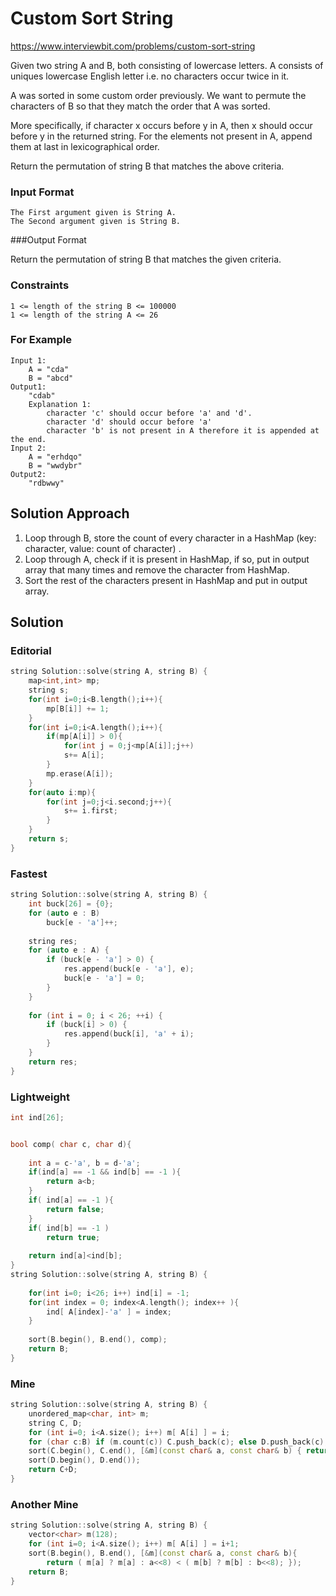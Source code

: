 # Custom Sort String

https://www.interviewbit.com/problems/custom-sort-string

Given two string A and B, both consisting of lowercase letters. A consists of uniques lowercase English letter 
i.e. no characters occur twice in it.

A was sorted in some custom order previously. We want to permute the characters of B so that they match the order that A was sorted.

More specifically, if character x occurs before y in A, 
then x should occur before y in the returned string.
For the elements not present in A, append them at last in lexicographical order.

Return the permutation of string B that matches the above criteria.


### Input Format
```
The First argument given is String A.
The Second argument given is String B.
```

###Output Format

Return the permutation of string B that matches the given criteria.
### Constraints
```
1 <= length of the string B <= 100000
1 <= length of the string A <= 26
```
### For Example

```
Input 1:
    A = "cda"
    B = "abcd"
Output1:
    "cdab"
    Explanation 1:
        character 'c' should occur before 'a' and 'd'.
        character 'd' should occur before 'a' 
        character 'b' is not present in A therefore it is appended at the end.
Input 2:
    A = "erhdqo"
    B = "wwdybr"
Output2:
    "rdbwwy"
```
## Solution Approach

1. Loop through B, store the count of every character in a HashMap (key: character, value: count of character) .
2. Loop through A, check if it is present in HashMap, 
if so, put in output array that many times and remove the character from HashMap.
3. Sort the rest of the characters present in HashMap and put in output array.


## Solution

### Editorial
```cpp
string Solution::solve(string A, string B) {
    map<int,int> mp;
    string s;
    for(int i=0;i<B.length();i++){
        mp[B[i]] += 1;
    }
    for(int i=0;i<A.length();i++){
        if(mp[A[i]] > 0){
            for(int j = 0;j<mp[A[i]];j++)
            s+= A[i];
        }
        mp.erase(A[i]);
    }
    for(auto i:mp){
        for(int j=0;j<i.second;j++){
            s+= i.first;
        }
    }
    return s;
}

```

### Fastest
```cpp
string Solution::solve(string A, string B) {
    int buck[26] = {0};
    for (auto e : B)
        buck[e - 'a']++;
        
    string res;
    for (auto e : A) {
        if (buck[e - 'a'] > 0) {
            res.append(buck[e - 'a'], e);
            buck[e - 'a'] = 0;
        }
    }
    
    for (int i = 0; i < 26; ++i) {
        if (buck[i] > 0) {
            res.append(buck[i], 'a' + i);
        }
    }
    return res;
}
```

### Lightweight
```cpp
int ind[26];


bool comp( char c, char d){
    
    int a = c-'a', b = d-'a';
    if(ind[a] == -1 && ind[b] == -1 ){
        return a<b;
    }
    if( ind[a] == -1 ){
        return false;
    }
    if( ind[b] == -1 )
        return true;
        
    return ind[a]<ind[b];
}
string Solution::solve(string A, string B) {
    
    for(int i=0; i<26; i++) ind[i] = -1;
    for(int index = 0; index<A.length(); index++ ){
        ind[ A[index]-'a' ] = index;
    }
    
    sort(B.begin(), B.end(), comp);
    return B;
}
```


### Mine
```cpp
string Solution::solve(string A, string B) {
    unordered_map<char, int> m;
    string C, D;
    for (int i=0; i<A.size(); i++) m[ A[i] ] = i;
    for (char c:B) if (m.count(c)) C.push_back(c); else D.push_back(c);
    sort(C.begin(), C.end(), [&m](const char& a, const char& b) { return m[a]<m[b]; });
    sort(D.begin(), D.end());
    return C+D;
}

```
### Another Mine
```cpp
string Solution::solve(string A, string B) {
    vector<char> m(128);
    for (int i=0; i<A.size(); i++) m[ A[i] ] = i+1;
    sort(B.begin(), B.end(), [&m](const char& a, const char& b){
        return ( m[a] ? m[a] : a<<8) < ( m[b] ? m[b] : b<<8); });
    return B;
}
```
